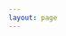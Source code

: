```yaml
---
layout: page
---
```


<script setup>
import {
  VPTeamPage,
  VPTeamPageTitle,
  VPTeamMembers
} from 'vitepress/theme'

const members = [
  {
    avatar: 'https://www.github.com/andreynering.png',
    name: 'Andrey Nering',
    title: 'Creator & Maintainer',
    sponsor: 'https://github.com/sponsors/andreynering',
    links: [
      { icon: 'github', link: 'https://github.com/andreynering' },
      { icon: 'x', link: 'https://x.com/andreynering' }
    ]
  },
  {
    avatar: 'https://www.github.com/pd93.png',
    name: 'Pete Davison',
    title: 'Maintainer',
    sponsor: 'https://github.com/sponsors/pd93',
    links: [
      { icon: 'github', link: 'https://github.com/pd93' },
      { icon: 'bluesky', link: 'https://bsky.app/profile/pd93.uk' }
    ]
  },
  {
    avatar: 'https://www.github.com/vmaerten.png',
    name: 'Valentin Maerten',
    title: 'Maintainer',
    sponsor: 'https://github.com/sponsors/vmaerten',
    links: [
      { icon: 'github', link: 'https://github.com/vmaerten' },
      { icon: 'x', link: 'https://x.com/vmaerten' },
      { icon: 'bluesky', link: 'https://bsky.app/profile/vmaerten.bsky.social' }
    ]
  }

]
</script>

<VPTeamPage>
  <VPTeamPageTitle>
    <template #title>
      Our Team
    </template>
    <template #lead>
      The development of Task is guided by an international
      team, some of whom have chosen to be featured below.
    </template>
  </VPTeamPageTitle>
  <VPTeamMembers :members />
</VPTeamPage>
